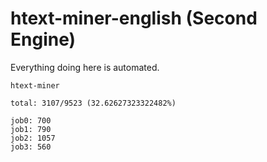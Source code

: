 # htext-miner-english (Second Engine)

Everything doing here is automated.

```
htext-miner

total: 3107/9523 (32.62627323322482%)

job0: 700
job1: 790
job2: 1057
job3: 560
```